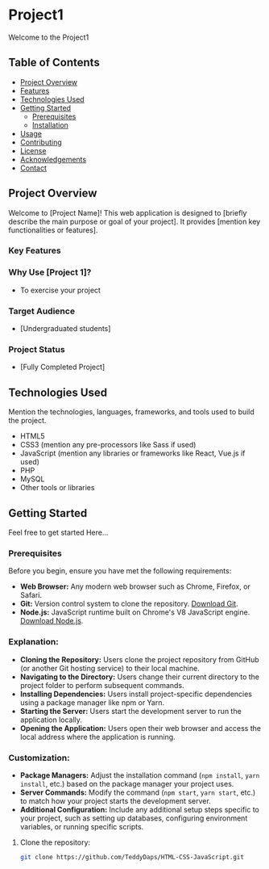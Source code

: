 # Project1

Welcome to the Project1
## Table of Contents

- [Project Overview](#project-overview)
- [Features](#features)
- [Technologies Used](#technologies-used)
- [Getting Started](#getting-started)
  - [Prerequisites](#prerequisites)
  - [Installation](#installation)
- [Usage](#usage)
- [Contributing](#contributing)
- [License](#license)
- [Acknowledgements](#acknowledgements)
- [Contact](#contact)

## Project Overview

Welcome to [Project Name]! This web application is designed to [briefly describe the main purpose or goal of your project]. It provides [mention key functionalities or features].

### Key Features


### Why Use [Project 1]?

- To exercise your project


### Target Audience

- [Undergraduated students]

### Project Status

- [Fully Completed Project]

## Technologies Used

Mention the technologies, languages, frameworks, and tools used to build the project.

- HTML5
- CSS3 (mention any pre-processors like Sass if used)
- JavaScript (mention any libraries or frameworks like React, Vue.js if used)
- PHP
- MySQL
- Other tools or libraries

## Getting Started

Feel free to get started Here...

### Prerequisites

Before you begin, ensure you have met the following requirements:

- **Web Browser:** Any modern web browser such as Chrome, Firefox, or Safari.
- **Git:** Version control system to clone the repository. [Download Git](https://git-scm.com/downloads).
- **Node.js:** JavaScript runtime built on Chrome's V8 JavaScript engine. [Download Node.js](https://nodejs.org/).



### Explanation:

- **Cloning the Repository:** Users clone the project repository from GitHub (or another Git hosting service) to their local machine.
- **Navigating to the Directory:** Users change their current directory to the project folder to perform subsequent commands.
- **Installing Dependencies:** Users install project-specific dependencies using a package manager like npm or Yarn.
- **Starting the Server:** Users start the development server to run the application locally.
- **Opening the Application:** Users open their web browser and access the local address where the application is running.

### Customization:

- **Package Managers:** Adjust the installation command (`npm install`, `yarn install`, etc.) based on the package manager your project uses.
- **Server Commands:** Modify the command (`npm start`, `yarn start`, etc.) to match how your project starts the development server.
- **Additional Configuration:** Include any additional setup steps specific to your project, such as setting up databases, configuring environment variables, or running specific scripts.


1. Clone the repository:
   ```bash
   git clone https://github.com/TeddyDaps/HTML-CSS-JavaScript.git